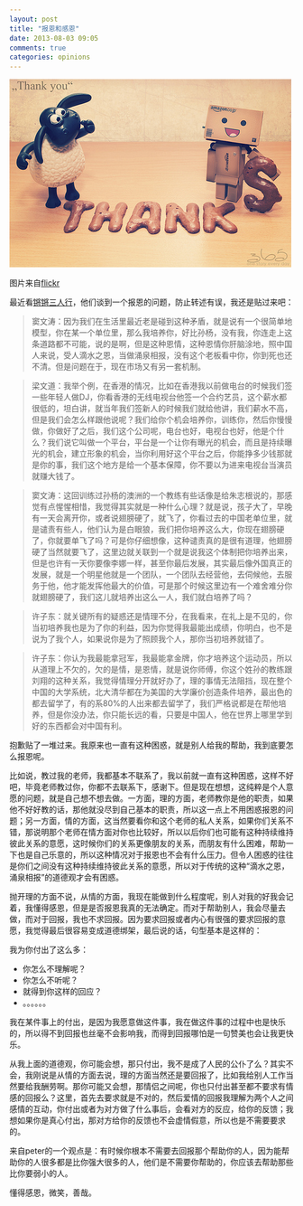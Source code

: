 ```yaml
---
layout: post
title: "报恩和感恩"
date: 2013-08-03 09:05
comments: true
categories: opinions
---
```


<img src="/images/gratitude_and_thanks.jpg" title="报恩和感恩" alt="报恩和感恩" width="500">

图片来自[flickr](http://www.flickr.com/photos/39042861@N04/5963620161/in/photolist-a5Z7vg-8DL8t6-fi293d-aDVWhk-aoCqj7-av1hFZ-aB6tfo-9u2NGS-ca7Bnu-8MrDN6-aKcxZ2-8YC9Mf-8BMFTG-9xabrP-aQRmXx-acViqJ-8fmnap-bd63z4-9wbQrA-9iicEr-7SVSGZ-dV7P5g-cmGhmS-8UqzQX-cMnwjd-95MpNc-9x8Yoc-bnUhYL-8kceYF-898ynb-8MewoS-8CaFv7-dVxEaC-aFbV56-7HNXHh-85z5MK)

最近看[锵锵三人行](http://v.ifeng.com/news/society/201308/01057688-7ba4-4859-b256-8f0d2edd63ae.shtml)，他们谈到一个报恩的问题，防止转述有误，我还是贴过来吧：
<!-- more -->
> 窦文涛：因为我们在生活里最近老是碰到这种矛盾，就是说有一个很简单地模型，你在某一个单位里，那么我培养你，好比孙杨，没有我，你连走上这条道路都不可能，说的是啊，但是这种恩情，这种恩情你肝脑涂地，照中国人来说，受人滴水之恩，当做涌泉相报，没有这个老板看中你，你到死也还不清。但是问题在于，现在市场又有另一套机制。

> 梁文道：我举个例，在香港的情况，比如在香港我以前做电台的时候我们签一些年轻人做DJ，你看香港的无线电视台他签一个合约艺员，这个薪水都很低的，坦白讲，就当年我们签新人的时候我们就给他讲，我们薪水不高，但是我们会怎么样跟他说呢？我们给你个机会培养你，训练你，然后你慢慢做，你做好了之后，我们这个公司呢，电台也好，电视台也好，他是个什么？我们说它叫做一个平台，平台是一个让你有曝光的机会，而且是持续曝光的机会，建立形象的机会，当你利用好这个平台之后，你能挣多少钱那就是你的事，我们这个地方是给一个基本保障，你不要以为进来电视台当演员就赚大钱了。

> 窦文涛：这回训练过孙杨的澳洲的一个教练有些话像是给朱志根说的，那感觉有点惺惺相惜，我觉得其实就是一种什么心理？就是说，孩子大了，早晚有一天会离开你，或者说翅膀硬了，就飞了，你看过去的中国老单位里，就是谴责有些人，他们认为是白眼狼，我们把你培养这么大，你现在翅膀硬了，你就要单飞了吗？可是你仔细想像，这种谴责真的是很有道理，他翅膀硬了当然就要飞了，这里边就关联到一个就是说我这个体制把你培养出来，但是也许有一天你要像李娜一样，甚至你最后发展，其实最后像外国真正的发展，就是一个明星他就是一个团队，一个团队去经营他，去伺候他，去服务于他，他才能发挥他最大的价值，可是那个时候这里边有一个难舍难分你就翅膀硬了，我们这儿就培养出这么一人，我们就白培养了吗？

> 许子东：就关键所有的疑惑还是情理不分，在我看来，在礼上是不见的，你当初培养我也是为了你的利益，因为你觉得我最能出成绩，你明白，也不是说为了我个人，如果说你是为了照顾我个人，那你当初培养就错了。

> 许子东：你认为我最能拿冠军，我最能拿金牌，你才培养这个运动员，所以从道理上不欠的，欠的是情，是恩情，就是说你师傅，你这个姓孙的教练跟刘翔的这种关系，我觉得情理分开就好办了，理的事情无法阻挡，现在整个中国的大学系统，北大清华都在为美国的大学廉价创造条件培养，最出色的都去留学了，有的系80%的人出来都去留学了，我们严格说都是在帮他培养，但是你没办法，你只能长远的看，只要是中国人，他在世界上哪里学到好的东西都会对中国有利。

抱歉贴了一堆过来。我原来也一直有这种困惑，就是别人给我的帮助，我到底要怎么报恩呢。

比如说，教过我的老师，我都基本不联系了，我以前就一直有这种困惑，这样不好吧，毕竟老师教过你，你都不去联系下，感谢下。但是现在想想，这纯粹是个人意愿的问题，就是自己想不想去做。一方面，理的方面，老师教你是他的职责，如果他不好好教的话，那他就没尽到自己基本的职责，所以这一点上不用困惑报恩的问题；另一方面，情的方面，这当然要看你和这个老师的私人关系，如果你们关系不错，那说明那个老师在情方面对你也比较好，所以以后你们也可能有这种持续维持彼此关系的意愿，这时候你们的关系更像朋友的关系，而朋友有什么困难，帮助一下也是自己乐意的，所以这种情况对于报恩也不会有什么压力。但令人困惑的往往是你们之间没有这种持续维持彼此关系的意愿，所以对于传统的这种“滴水之恩，涌泉相报”的道德观才会有困惑。

抛开理的方面不说，从情的方面，我现在能做到什么程度呢，别人对我的好我会记着，我懂得感恩，但是是否报恩我真的无法确定。而对于帮助别人，我会尽量去做，而对于回报，我也不求回报。因为要求回报或者内心有很强的要求回报的意愿，我觉得最后很容易变成道德绑架，最后说的话，句型基本是这样的：

我为你付出了这么多：

- 你怎么不理解呢？
- 你怎么不听呢？
- 就得到你这样的回应？
- 。。。。。。

我在某件事上的付出，是因为我愿意做这件事，我在做这件事的过程中也是快乐的，所以得不到回报也丝毫不会影响我，而得到回报哪怕是一句赞美也会让我更快乐。

从我上面的道德观，你可能会想，那只付出，我不是成了人民的公仆了么？其实不会，我刚说是从情的方面去说，理的方面当然还是要回报了，比如我给别人工作当然要给我酬劳啊。那你可能又会想，那情侣之间呢，你也只付出甚至都不要求有情感的回报么？这里，首先去要求就是不对的，然后爱情的回报我理解为两个人之间感情的互动，你付出或者为对方做了什么事后，会看对方的反应，给你的反馈；我想如果你是真心付出，那对方给你的反馈也不会虚情假意，所以也是不需要要求的。

来自peter的一个观点是：有时候你根本不需要去回报那个帮助你的人，因为能帮助你的人很多都是比你强大很多的人，他们是不需要你帮助的，你应该去帮助那些比你要弱小的人。

懂得感恩，微笑，善哉。
